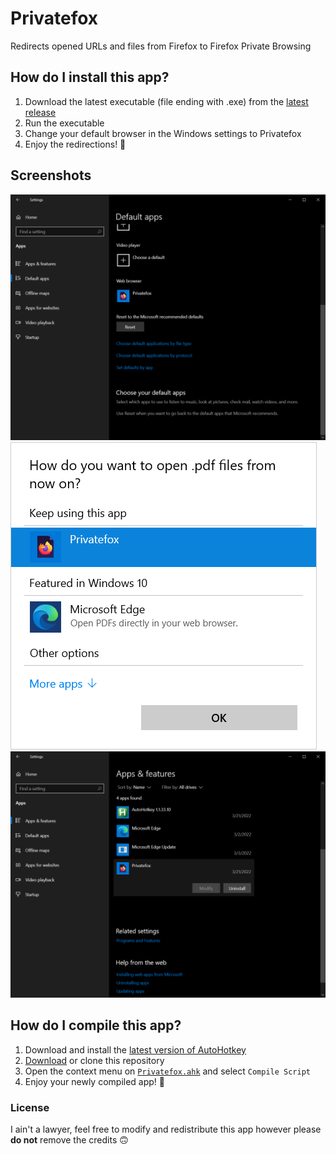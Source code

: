 # Privatefox
Redirects opened URLs and files from Firefox to Firefox Private Browsing

## How do I install this app?
1. Download the latest executable (file ending with .exe) from the [latest release](https://github.com/PolicyPuma4/Command-Prompt-context-menu/releases/latest)
1. Run the executable
1. Change your default browser in the Windows settings to Privatefox
1. Enjoy the redirections! 🥳

## Screenshots
![Windows default app settings](https://raw.githubusercontent.com/PolicyPuma4/Privatefox/main/Screenshots/Windows%20default%20app%20settings.png)
![Windows default app popup](https://raw.githubusercontent.com/PolicyPuma4/Privatefox/main/Screenshots/Windows%20default%20app%20popup.png)
![Windows uninstall settings](https://raw.githubusercontent.com/PolicyPuma4/Privatefox/main/Screenshots/Windows%20uninstall%20settings.png)

## How do I compile this app?
1. Download and install the [latest version of AutoHotkey](https://www.autohotkey.com/download/ahk-install.exe)
1. [Download](https://github.com/PolicyPuma4/Privatefox/archive/main.zip) or clone this repository
1. Open the context menu on [`Privatefox.ahk`](https://github.com/PolicyPuma4/Privatefox/blob/main/Privatefox.ahk) and select `Compile Script`
1. Enjoy your newly compiled app! 🥳

### License
I ain't a lawyer, feel free to modify and redistribute this app however please **do not** remove the credits 🙃
